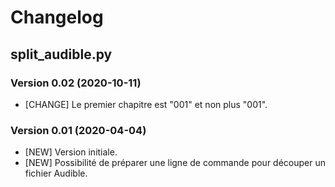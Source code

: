 # Changelog

## split_audible.py

### Version 0.02 (2020-10-11)
- [CHANGE] Le premier chapitre est "001" et non plus "001".

### Version 0.01 (2020-04-04)
- [NEW] Version initiale.
- [NEW] Possibilité de préparer une ligne de commande pour découper un fichier Audible. 

